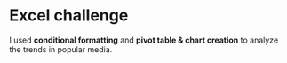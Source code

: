 # Excel challenge

I used **conditional formatting** and **pivot table & chart creation** to analyze the trends in popular media. 
